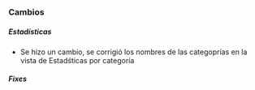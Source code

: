 <h3>Cambios</h3>
<h5>Estadísticas</h5>
<ul>   
    <li>Se hizo un cambio, se corrigió los nombres de las categoprías en la vista de Estadśticas por categoría</li>
</ul>

<h5>Fixes</h5>
<ul>   
    
</ul>